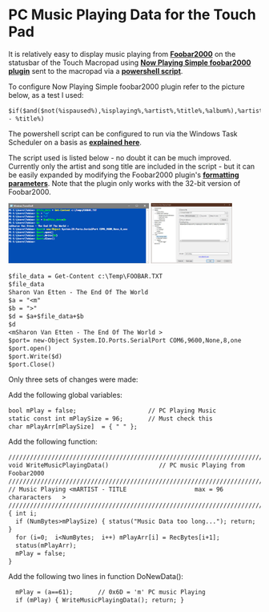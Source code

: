 # PC Music Playing Data for the Touch Pad

It is relatively easy to display music playing from [**Foobar2000**](https://www.foobar2000.org/) on the statusbar of the Touch Macropad using [**Now Playing Simple foobar2000 plugin**](https://web.archive.org/web/20200201202714/https://skipyrich.com/wiki/Foobar2000:Now_Playing_Simple) sent to the macropad via a [**powershell script**](https://github.com/TobiasVanDyk/Pico-MCU-from-Raspberry-Pi/blob/main/MacropadFoobarPlaying/PowerShellSession.txt).

To configure Now Playing Simple foobar2000 plugin refer to the picture below, as a test I used:
``` 
$if($and($not(%ispaused%),%isplaying%,%artist%,%title%,%album%),%artist% - %title%)
``` 

The powershell script can be configured to run via the Windows Task Scheduler on a basis as [**explained here**](https://www.partitionwizard.com/partitionmanager/automate-powershell-scripts.html). 

The script used is listed below - no doubt it can be much improved. Currently only the artist and song title are included in the script - but it can be easily expanded by modifying the Foobar2000 plugin's [**formatting parameters**](https://wiki.hydrogenaud.io/index.php?title=Foobar2000:Titleformat_Reference). Note that the plugin only works with the 32-bit version of Foobar2000.

<p align="left">
<img src="images/PowerShellSession.jpg" height="120" /> 
<img src="images/Foobar2000.jpg" height="120" />
</p>

```
$file_data = Get-Content c:\Temp\FOOBAR.TXT
$file_data
Sharon Van Etten - The End Of The World
$a = "<m"
$b = ">"
$d = $a+$file_data+$b
$d
<mSharon Van Etten - The End Of The World >
$port= new-Object System.IO.Ports.SerialPort COM6,9600,None,8,one
$port.open()
$port.Write($d)
$port.Close()
``` 

Only three sets of changes were made:

Add the following global variables:
``` 
bool mPlay = false;                    // PC Playing Music
static const int mPlaySize = 96;       // Must check this
char mPlayArr[mPlaySize]  = { " " };  
``` 

Add the following function:
``` 
/////////////////////////////////////////////////////////////////////////////
void WriteMusicPlayingData()              // PC music Playing from Foobar2000
/////////////////////////////////////////////////////////////////////////////
// Music Playing <mARTIST - TITLE                   max = 96 chararacters   >
///////////////////////////////////////////////////////////////////////////// 
{ int i; 
  if (NumBytes>mPlaySize) { status("Music Data too long..."); return; }               
  for (i=0;  i<NumBytes;  i++) mPlayArr[i] = RecBytes[i+1];                   
  status(mPlayArr); 
  mPlay = false; 
}
``` 

Add the following two lines in function DoNewData():
``` 
  mPlay = (a==61);       // 0x6D = 'm' PC music Playing
  if (mPlay) { WriteMusicPlayingData(); return; }
``` 

